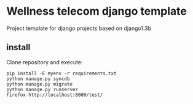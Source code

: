 
Wellness telecom django template
================================

Project template for django projects based on django1.3b

install
-------

Clone repository and execute:

    pip install -E myenv -r requirements.txt
    python manage.py syncdb
    python manage.py migrate
    python manage.py runserver
    firefox http://localhost:8000/test/
 
